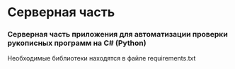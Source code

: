 # Серверная часть
### Серверная часть приложения для автоматизации проверки рукописных программ   на C# (Python)

Необходимые библиотеки находятся в файле requirements.txt